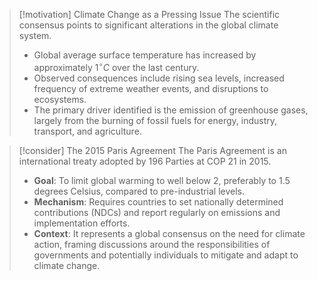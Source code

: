 > [!motivation] Climate Change as a Pressing Issue
> The scientific consensus points to significant alterations in the global climate system.
> - Global average surface temperature has increased by approximately $1^{\circ}C$ over the last century.
> - Observed consequences include rising sea levels, increased frequency of extreme weather events, and disruptions to ecosystems.
> - The primary driver identified is the emission of greenhouse gases, largely from the burning of fossil fuels for energy, industry, transport, and agriculture.

> [!consider] The 2015 Paris Agreement
> The Paris Agreement is an international treaty adopted by 196 Parties at COP 21 in 2015.
> - **Goal**: To limit global warming to well below 2, preferably to $1.5$ degrees Celsius, compared to pre-industrial levels.
> - **Mechanism**: Requires countries to set nationally determined contributions (NDCs) and report regularly on emissions and implementation efforts.
> - **Context**: It represents a global consensus on the need for climate action, framing discussions around the responsibilities of governments and potentially individuals to mitigate and adapt to climate change.